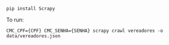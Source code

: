 `pip install Scrapy`

To run:

    CMC_CPF={CPF} CMC_SENHA={SENHA} scrapy crawl vereadores -o data/vereadores.json
